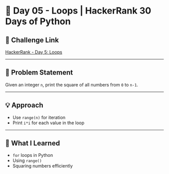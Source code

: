 # 📅 Day 05 - Loops | HackerRank 30 Days of Python

## 🔹 Challenge Link
[HackerRank - Day 5: Loops](https://www.hackerrank.com/challenges/python-loops/problem)

---

## 📌 Problem Statement

Given an integer `n`, print the square of all numbers from `0` to `n-1`.

---

## 💡 Approach

- Use `range(n)` for iteration
- Print `i*i` for each value in the loop

---

## 🧠 What I Learned

- `for` loops in Python
- Using `range()`
- Squaring numbers efficiently

